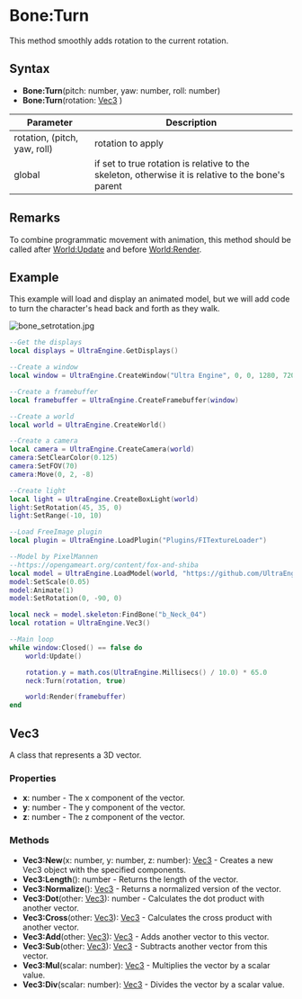 # Bone:Turn

This method smoothly adds rotation to the current rotation.

## Syntax

- **Bone:Turn**(pitch: number, yaw: number, roll: number)
- **Bone:Turn**(rotation: [Vec3](#vec3) )

| Parameter | Description |
|---|---|
| rotation, (pitch, yaw, roll) | rotation to apply |
| global | if set to true rotation is relative to the skeleton, otherwise it is relative to the bone's parent |

## Remarks

To combine programmatic movement with animation, this method should be called after [World:Update](worldupdate) and before [World:Render](worldrender).

## Example

This example will load and display an animated model, but we will add code to turn the character's head back and forth as they walk.

![bone_setrotation.jpg](https://raw.githubusercontent.com/UltraEngine/Documentation/master/Images/bone_setrotation.jpg)

```lua
--Get the displays
local displays = UltraEngine.GetDisplays()

--Create a window
local window = UltraEngine.CreateWindow("Ultra Engine", 0, 0, 1280, 720, displays[0], WINDOW_CENTER | WINDOW_TITLEBAR)

--Create a framebuffer
local framebuffer = UltraEngine.CreateFramebuffer(window)

--Create a world
local world = UltraEngine.CreateWorld()

--Create a camera
local camera = UltraEngine.CreateCamera(world)
camera:SetClearColor(0.125)
camera:SetFOV(70)
camera:Move(0, 2, -8)

--Create light
local light = UltraEngine.CreateBoxLight(world)
light:SetRotation(45, 35, 0)
light:SetRange(-10, 10)

--Load FreeImage plugin
local plugin = UltraEngine.LoadPlugin("Plugins/FITextureLoader")

--Model by PixelMannen
--https://opengameart.org/content/fox-and-shiba
local model = UltraEngine.LoadModel(world, "https://github.com/UltraEngine/Documentation/raw/master/Assets/Models/Characters/Fox.glb")
model:SetScale(0.05)
model:Animate(1)
model:SetRotation(0, -90, 0)

local neck = model.skeleton:FindBone("b_Neck_04")
local rotation = UltraEngine.Vec3()

--Main loop
while window:Closed() == false do
    world:Update()

    rotation.y = math.cos(UltraEngine.Millisecs() / 10.0) * 65.0
    neck:Turn(rotation, true)

    world:Render(framebuffer)
end
```

## Vec3

A class that represents a 3D vector.

### Properties

- **x**: number - The x component of the vector.
- **y**: number - The y component of the vector.
- **z**: number - The z component of the vector.

### Methods

- **Vec3:New**(x: number, y: number, z: number): [Vec3](#vec3) - Creates a new Vec3 object with the specified components.
- **Vec3:Length**(): number - Returns the length of the vector.
- **Vec3:Normalize**(): [Vec3](#vec3) - Returns a normalized version of the vector.
- **Vec3:Dot**(other: [Vec3](#vec3)): number - Calculates the dot product with another vector.
- **Vec3:Cross**(other: [Vec3](#vec3)): [Vec3](#vec3) - Calculates the cross product with another vector.
- **Vec3:Add**(other: [Vec3](#vec3)): [Vec3](#vec3) - Adds another vector to this vector.
- **Vec3:Sub**(other: [Vec3](#vec3)): [Vec3](#vec3) - Subtracts another vector from this vector.
- **Vec3:Mul**(scalar: number): [Vec3](#vec3) - Multiplies the vector by a scalar value.
- **Vec3:Div**(scalar: number): [Vec3](#vec3) - Divides the vector by a scalar value.
